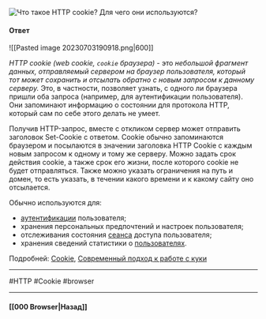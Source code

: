 ![Что такое `HTTP` cookie? Для чего они используются?](https://youtu.be/G4iYlbilozM?t=488)

#### Ответ

![[Pasted image 20230703190918.png|600]]

*HTTP cookie (web cookie, `cookie` браузера)* - это *небольшой фрагмент данных, отправляемый сервером на браузер пользователя, который тот может сохранить и отсылать обратно с новым запросом к данному серверу.* Это, в частности, позволяет узнать, с одного ли браузера пришли оба запроса (например, для аутентификации пользователя). Они запоминают информацию о состоянии для протокола HTTP, который сам по себе этого делать не умеет.

Получив HTTP-запрос, вместе с откликом сервер может отправить заголовок Set-Cookie с ответом. Cookie обычно запоминаются браузером и посылаются в значении заголовка HTTP Cookie с каждым новым запросом к одному и тому же серверу. Можно задать срок действия cookie, а также срок его жизни, после которого cookie не будет отправляться. Также можно указать ограничения на путь и домен, то есть указать, в течении какого времени и к какому сайту оно отсылается.

Обычно используются для:
- [аутентификации](https://ru.wikipedia.org/wiki/%D0%90%D1%83%D1%82%D0%B5%D0%BD%D1%82%D0%B8%D1%84%D0%B8%D0%BA%D0%B0%D1%86%D0%B8%D1%8F "Аутентификация") пользователя;
- хранения персональных предпочтений и настроек пользователя;
- отслеживания состояния [сеанса](https://ru.wikipedia.org/wiki/%D0%A1%D0%B5%D0%B0%D0%BD%D1%81_(%D0%B8%D0%BD%D1%84%D0%BE%D1%80%D0%BC%D0%B0%D1%82%D0%B8%D0%BA%D0%B0) "Сеанс (информатика)") доступа пользователя;
- хранения сведений статистики о [пользователях](https://ru.wikipedia.org/wiki/%D0%9F%D0%BE%D0%BB%D1%8C%D0%B7%D0%BE%D0%B2%D0%B0%D1%82%D0%B5%D0%BB%D1%8C "Пользователь").

Подробней: [Cookie](https://developer.mozilla.org/ru/docs/Web/HTTP/%D0%9A%D1%83%D0%BA%D0%B8), [Современный подход к работе с куки](https://habr.com/ru/companies/ruvds/articles/556742/)

___
#HTTP #Cookie #browser

___

#### [[000 Browser|Назад]]